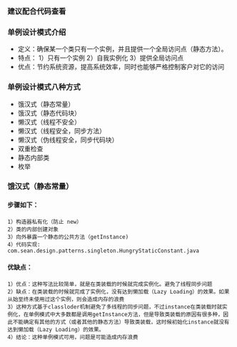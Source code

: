 ### 建议配合代码查看

### 单例设计模式介绍
- 定义：确保某一个类只有一个实例，并且提供一个全局访问点（静态方法）。
- 特点：
    1）只有一个实例
    2）自我实例化
    3）提供全局访问点
- 优点：节约系统资源，提高系统效率，同时也能够严格控制客户对它的访问

### 单例设计模式八种方式
- 饿汉式（静态常量）
- 饿汉式（静态代码块）
- 懒汉式（线程不安全）
- 懒汉式（线程安全，同步方法）
- 懒汉式（伪线程安全，同步代码块）
- 双重检查
- 静态内部类
- 枚举

### 饿汉式（静态常量）
#### 步骤如下：
    1）构造器私有化（防止 new）
    2）类的内部创建对象
    3）向外暴露一个静态的公共方法（getInstance)
    4）代码实现: com.sean.design.patterns.singleton.HungryStaticConstant.java
#### 优缺点：
    1）优点：这种写法比较简单，就是在类装载的时候就完成实例化。避免了线程同步问题
    2）缺点：在类装载的时候就完成了实例化，没有达到懒加载（Lazy Loading）的效果。如果从始至终未使用过这个实例，则会造成内存的浪费
    3）这种方式基于classloder机制避免了多线程的同步问题，不过instance在类装载时就实例化，在单例模式中大多数都是调用getInstance方法，但是导致类装载的原因有很多种，因此不能确定有其他的方式（或者其他的静态方法）导致类装载，这时候初始化instance就没有达到懒加载（Lazy Loading）的效果。
    4）结论：这种单例模式可用，问题是可能造成内存浪费
